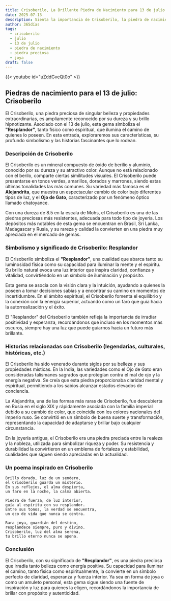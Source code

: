 ```yaml
---
title: Crisoberilo, La Brillante Piedra de Nacimiento para 13 de julio
date: 2025-07-13
description: Sienta la importancia de Crisoberilo, la piedra de nacimiento de 13 de julio que simboliza Resplandor. Deje que su belleza y significado iluminen su día.
author: 365días
tags:
  - crisoberilo
  - julio
  - 13 de julio
  - piedra de nacimiento
  - piedra preciosa
  - joya
draft: false
---
```


{{< youtube id="uZddGveQt0o" >}}

## Piedras de nacimiento para el 13 de julio: Crisoberilo

El Crisoberilo, una piedra preciosa de singular belleza y propiedades extraordinarias, es ampliamente reconocido por su dureza y su brillo hipnotizante. Asociado con el 13 de julio, esta gema simboliza el **"Resplandor"**, tanto físico como espiritual, que ilumina el camino de quienes lo poseen. En esta entrada, exploraremos sus características, su profundo simbolismo y las historias fascinantes que lo rodean.

### Descripción de Crisoberilo

El Crisoberilo es un mineral compuesto de óxido de berilio y aluminio, conocido por su dureza y su atractivo color. Aunque no está relacionado con el berilo, comparte ciertas similitudes visuales. El Crisoberilo puede presentarse en tonos verdes, amarillos, dorados y marrones, siendo estas últimas tonalidades las más comunes. Su variedad más famosa es el **Alejandrita**, que muestra un espectacular cambio de color bajo diferentes tipos de luz, y el **Ojo de Gato**, caracterizado por un fenómeno óptico llamado chatoyance.

Con una dureza de 8.5 en la escala de Mohs, el Crisoberilo es una de las piedras preciosas más resistentes, adecuada para todo tipo de joyería. Los depósitos más notables de esta gema se encuentran en Brasil, Sri Lanka, Madagascar y Rusia, y su rareza y calidad la convierten en una piedra muy apreciada en el mercado de gemas.

### Simbolismo y significado de Crisoberilo: Resplandor

El Crisoberilo simboliza el **"Resplandor"**, una cualidad que abarca tanto su luminosidad física como su capacidad para iluminar la mente y el espíritu. Su brillo natural evoca una luz interior que inspira claridad, confianza y vitalidad, convirtiéndolo en un símbolo de iluminación y propósito.

Esta gema se asocia con la visión clara y la intuición, ayudando a quienes la poseen a tomar decisiones sabias y a encontrar su camino en momentos de incertidumbre. En el ámbito espiritual, el Crisoberilo fomenta el equilibrio y la conexión con la energía superior, actuando como un faro que guía hacia la autorrealización y el éxito.

El "Resplandor" del Crisoberilo también refleja la importancia de irradiar positividad y esperanza, recordándonos que incluso en los momentos más oscuros, siempre hay una luz que puede guiarnos hacia un futuro más brillante.

### Historias relacionadas con Crisoberilo (legendarias, culturales, históricas, etc.)

El Crisoberilo ha sido venerado durante siglos por su belleza y sus propiedades místicas. En la India, las variedades como el Ojo de Gato eran consideradas talismanes sagrados que protegían contra el mal de ojo y la energía negativa. Se creía que esta piedra proporcionaba claridad mental y espiritual, permitiendo a los sabios alcanzar estados elevados de conciencia.

La Alejandrita, una de las formas más raras de Crisoberilo, fue descubierta en Rusia en el siglo XIX y rápidamente asociada con la familia imperial debido a su cambio de color, que coincidía con los colores nacionales del imperio ruso. Se convirtió en un símbolo de buena suerte y transformación, representando la capacidad de adaptarse y brillar bajo cualquier circunstancia.

En la joyería antigua, el Crisoberilo era una piedra preciada entre la realeza y la nobleza, utilizada para simbolizar riqueza y poder. Su resistencia y durabilidad la convirtieron en un emblema de fortaleza y estabilidad, cualidades que siguen siendo apreciadas en la actualidad.

### Un poema inspirado en Crisoberilo

```
Brillo dorado, luz de un sendero,  
el Crisoberilo guarda un misterio.  
En sus reflejos, el alma despierta,  
un faro en la noche, la calma abierta.  

Piedra de fuerza, de luz interior,  
guía al espíritu con su resplandor.  
Entre sus tonos, la verdad se encuentra,  
un eco de vida que nunca se centra.  

Rara joya, guardián del destino,  
resplandece siempre, puro y divino.  
Crisoberilo, luz del alma serena,  
tu brillo eterno nunca se apena.  
```

### Conclusión

El Crisoberilo, con su significado de **"Resplandor"**, es una piedra preciosa que irradia tanto belleza como energía positiva. Su capacidad para iluminar el camino, tanto física como espiritualmente, la convierte en un símbolo perfecto de claridad, esperanza y fuerza interior. Ya sea en forma de joya o como un amuleto personal, esta gema sigue siendo una fuente de inspiración y luz para quienes la eligen, recordándonos la importancia de brillar con propósito y autenticidad.